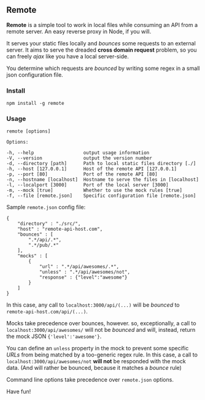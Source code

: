 ## Remote

**Remote** is a simple tool to work in local files while consuming an API from a remote server. An easy reverse proxy in Node, if you will.

It serves your static files locally and *bounces* some requests to an external server. It aims to serve the dreaded **cross domain request** problem, so you can freely *ajax* like you have a local server-side.

You determine which requests are *bounced* by writing some regex in a small json configuration file. 

### Install

	npm install -g remote

### Usage

	remote [options]

	Options:

    -h, --help                  output usage information
    -V, --version               output the version number
    -d, --directory [path]      Path to local static files directory [./]
    -h, --host [127.0.0.1]      Host of the remote API [127.0.0.1]
    -p, --port [80]             Port of the remote API [80]
    -n, --hostname [localhost]  Hostname to serve the files in [localhost]
    -l, --localport [3000]      Port of the local server [3000]
    -m, --mock [true]           Whether to use the mock rules [true]
    -f, --file [remote.json]    Specific configuration file [remote.json]

Sample `remote.json` config file:

	{
		"directory" : "./src/",
		"host" : "remote-api-host.com",
		"bounces" : [
		    ".*/api/.*",
		    ".*/pub/.*"
		],
		"mocks" : [
			{	
				"url" : ".*/api/awesomes/.*",
				"unless" : ".*/api/awesomes/not",
				"response" : {"level":"awesome"}
			}
		]
	}

In this case, any call to `localhost:3000/api/(...)` will be *bounced* to `remote-api-host.com/api/(...)`.

Mocks take precedence over bounces, however. so, exceptionally, a call to `localhost:3000/api/awesomes/` will not be *bounced* and will, instead, return the mock JSON `{'level':'awesome'}`.

You can define an `unless` property in the mock to prevent some specific *URLs* from being matched by a too-generic regex rule. In this case, a call to `localhost:3000/api/awesomes/not` **will not** be responded with the mock data. (And will rather be bounced, because it matches a *bounce* rule)

Command line options take precedence over `remote.json` options.

Have fun!
